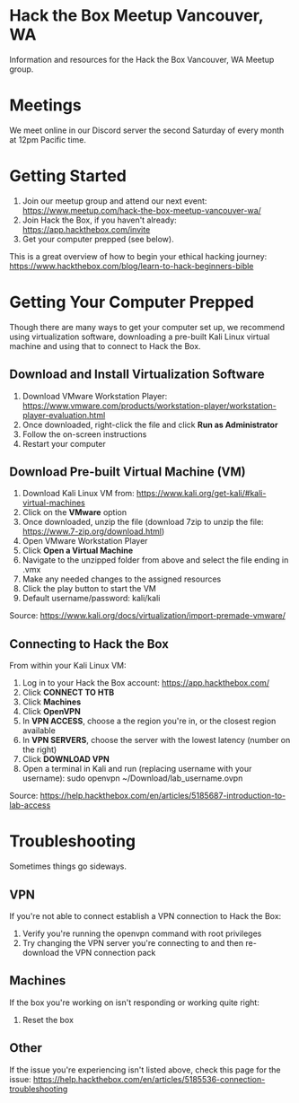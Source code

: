 # Hack the Box Meetup Vancouver, WA
Information and resources for the Hack the Box Vancouver, WA Meetup group.

# Meetings
We meet online in our Discord server the second Saturday of every month at 12pm Pacific time.

# Getting Started
1. Join our meetup group and attend our next event: https://www.meetup.com/hack-the-box-meetup-vancouver-wa/
2. Join Hack the Box, if you haven't already: https://app.hackthebox.com/invite
3. Get your computer prepped (see below).

This is a great overview of how to begin your ethical hacking journey:
https://www.hackthebox.com/blog/learn-to-hack-beginners-bible

# Getting Your Computer Prepped
Though there are many ways to get your computer set up, we recommend using virtualization software, downloading a pre-built Kali Linux virtual machine and using that to connect to Hack the Box.
## Download and Install Virtualization Software
1. Download VMware Workstation Player: https://www.vmware.com/products/workstation-player/workstation-player-evaluation.html
2. Once downloaded, right-click the file and click **Run as Administrator**
3. Follow the on-screen instructions
4. Restart your computer

## Download Pre-built Virtual Machine (VM)
1. Download Kali Linux VM from: https://www.kali.org/get-kali/#kali-virtual-machines
2. Click on the **VMware** option
3. Once downloaded, unzip the file (download 7zip to unzip the file: https://www.7-zip.org/download.html)
4. Open VMware Workstation Player
5. Click **Open a Virtual Machine**
6. Navigate to the unzipped folder from above and select the file ending in .vmx
7. Make any needed changes to the assigned resources
8. Click the play button to start the VM
9. Default username/password: kali/kali

Source: https://www.kali.org/docs/virtualization/import-premade-vmware/

## Connecting to Hack the Box
From within your Kali Linux VM:
1. Log in to your Hack the Box account: https://app.hackthebox.com/
2. Click **CONNECT TO HTB**
3. Click **Machines**
4. Click **OpenVPN**
5. In **VPN ACCESS**, choose a the region you're in, or the closest region available
6. In **VPN SERVERS**, choose the server with the lowest latency (number on the right)
7. Click **DOWNLOAD VPN**
8. Open a terminal in Kali and run (replacing username with your username): sudo openvpn ~/Download/lab_username.ovpn

Source: https://help.hackthebox.com/en/articles/5185687-introduction-to-lab-access

# Troubleshooting
Sometimes things go sideways.
## VPN
If you're not able to connect establish a VPN connection to Hack the Box:
1. Verify you're running the openvpn command with root privileges
2. Try changing the VPN server you're connecting to and then re-download the VPN connection pack
## Machines
If the box you're working on isn't responding or working quite right:
1. Reset the box
## Other
If the issue you're experiencing isn't listed above, check this page for the issue:
https://help.hackthebox.com/en/articles/5185536-connection-troubleshooting

